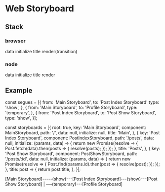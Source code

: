 # Web Storyboard

## Stack

### browser
data
  initialize
    title
render(transition)

### node
data
  initialize
    title
      render


##  Example

const segues = [{
  from: 'Main Storyboard',
  to: 'Post Index Storyboard'
  type: 'show',
}, {
  from: 'Main Storyboard',
  to: 'Profile Storyboard',
  type: 'temporary',
}, {
  from: 'Post Index Storyboard',
  to: 'Post Show Storyboard',
  type: 'show',
}];

const storyboards = [{
  root: true,
  key: 'Main Storyboard',
  component: MainStoryboard,
  path: '/',
  data: null,
  initialize: null,
  title: 'Main',
}, {
  key: 'Post Index Storyboard',
  component: PostIndexStoryboard,
  path: '/posts',
  data: null,
  initialize: (params, data) => {
    return new Promise(resolve => {
      Post.fetch(data).then(posts => {
        resolve(posts);
      });
    });
  },
  title: 'Posts',
}, {
  key: 'Post Show Storyboard',
  component: PostShowStoryboard,
  path: '/posts/:id',
  data: null,
  initialize: (params, data) => {
    return new Promise(resolve => {
      Post.find(params.id).then(post => {
        resolve(post);
      });
    });
  },
  title: post => {
    return post.title;
  },
}];

[Main Storyboard]-----(show)---[Post Index Storyboard]---(show)---[Post Show Storyboard]
                   |
                   ---(temporary)---[Profile Storyboard]
